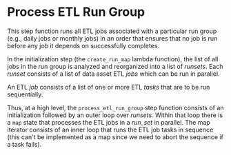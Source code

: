 # Process ETL Run Group
This step function runs all ETL jobs associated with a particular run group (e.g., daily jobs or monthly jobs) in an order that ensures that no job is run before any job it depends on successfully completes.

In the initialization step (the ```create_run_map``` lambda function), the list of all jobs in the run group is analyzed and reorganized into a list of _runsets_. Each _runset_ consists of a list of data asset ETL _jobs_ which can be run in parallel. 

An ETL _job_ consists of a list of one or more ETL _tasks_ that are to be run sequentially.

Thus, at a high level, the ```process_etl_run_group``` step function consists of an initialization followed by an outer loop over _runsets_. Within that loop there is a ```map``` state that processes the ETL jobs in a _run_set_ in parallel. The map iterator consists of an inner loop that runs the ETL job tasks in sequence (this can't be implemented as a map since we need to abort the sequence if a task fails).
